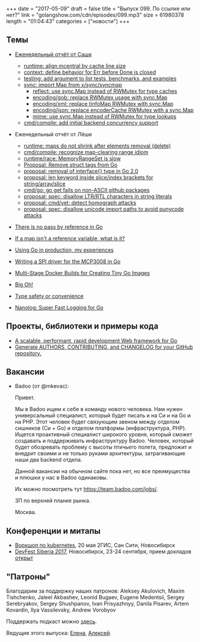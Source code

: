 +++
date = "2017-05-09"
draft = false
title = "Выпуск 099. По ссылке или нет?"
link = "golangshow.com/cdn/episodes/099.mp3"
size = 61980378
length = "01:04:43"
categories = ["новости"]
+++

## Темы

* [Еженедельный отчёт от Саши](https://github.com/LK4D4/report/blob/master/reports/golang-05-03.md)
	* [runtime: align mcentral by cache line size](https://github.com/golang/go/commit/259d60995d735523fc25939c35847538eb0d067)
	* [context: define behavior for Err before Done is closed](https://github.com/golang/go/commit/6e2c4bc012f8cc262db25d3fee414c5231fea03a)
	* [testing: add argument to list tests, benchmarks, and examples](https://github.com/golang/go/commit/ba8ff87dbeb87813a4604e36adb609b1e8fcb7be)
	* [sync: import Map from x/sync/syncmap](https://github.com/golang/go/commit/959025c0ac97ec3533ef9f3f70d64453352a7b56)
		* [reflect: use sync.Map instead of RWMutex for type caches](https://github.com/golang/go/commit/33b92cd6ce46c61a4d00a86b88971534773dd4a8)
		* [encoding/gob: replace RWMutex usage with sync.Map](https://github.com/golang/go/commit/c120e449fbc618f9510387d718de0cef5f73af3a)
		* [encoding/xml: replace tinfoMap RWMutex with sync.Map](https://github.com/golang/go/commit/eb6adc27d56687970dd8a49794ca85acc4cf9097)
		* [encoding/json: replace encoderCache RWMutex with a sync.Map](https://github.com/golang/go/commit/d6ce7e4feca75d2833f0790260ea46e194c55170)
		* [mime: use sync.Map instead of RWMutex for type lookups](https://github.com/golang/go/commit/e8d7e5d1fa7d8477b91cb4dffeac57c7c20cb5c5)
	* [cmd/compile: add initial backend concurrency support](https://github.com/golang/go/commit/756b9ce3a5a518555114b0e023eb1674084b38e1)

* Еженедельный отчёт от Лёши
	* [runtime: maps do not shrink after elements removal (delete)](https://github.com/golang/go/issues/20135)
	* [cmd/compile: recognize map-clearing range idiom](https://github.com/golang/go/issues/20138)
	* [runtime/race: MemoryRangeSet is slow](https://github.com/golang/go/issues/20139)
	* [Proposal: Remove struct tags from Go](https://github.com/golang/go/issues/20165)
	* [proposal: removal of interface{} type in Go 2.0](https://github.com/golang/go/issues/20188)
	* [proposal: len keyword inside slice/index brackets for string/array/slice](https://github.com/golang/go/issues/20176)
	* [cmd/go: go get fails on non-ASCII github packages](https://github.com/golang/go/issues/18660)
	* [proposal: spec: disallow LTR/RTL characters in string literals](https://github.com/golang/go/issues/20209)
	* [proposal: cmd/vet: detect homograph attacks](https://github.com/golang/go/issues/20115)
	* [proposal: spec: disallow unicode import paths to avoid punycode attacks](https://github.com/golang/go/issues/20210)


* [There is no pass by reference in Go](https://dave.cheney.net/2017/04/29/there-is-no-pass-by-reference-in-go)
* [If a map isn't a reference variable, what is it?](https://dave.cheney.net/2017/04/30/if-a-map-isnt-a-reference-variable-what-is-it)
* [Using Go in production, my experiences](http://blog.tamizhvendan.in/blog/2017/05/01/using-golang-in-production-my-experiences/)
* [Writing a SPI driver for the MCP3008 in Go](https://orangetux.nl/post/writing-spi-driver-for-mcp3008-in-go/)
* [Multi-Stage Docker Builds for Creating Tiny Go Images](https://medium.com/travis-on-docker/multi-stage-docker-builds-for-creating-tiny-go-images-e0e1867efe5a)
* [Big Oh!](https://appliedgo.net/big-o/)
* [Type safety or convenience](https://lanreadelowo.com/blog/2017/05/02/type-safety-or-convenience/)
* [Nanolog: Super Fast Logging for Go](http://blog.sgmansfield.com/2017/04/nanolog-super-fast-logging-for-go/)


## Проекты, библиотеки и примеры кода

* [A scalable, performant, rapid development Web framework for Go](https://github.com/go-aah/aah)
* [Generate AUTHORS, CONTRIBUTING, and CHANGELOG for your GitHub repository.](https://github.com/gaocegege/maintainer)


## Вакансии

* Badoo (от @mkevac):


    Привет.
    
    Мы в Badoo ищем к себе в команду нового человека. Нам нужен
    универсальный специалист, который будет писать и на Си и на Go и на PHP. Этот
    человек будет связующим звеном между отделом сишников (Си + Go)
    и отделом платформы (инфраструктура, PHP). Ищется проактивный
    специалист широкого уровня, который сможет создавать и поддерживать
    инфраструктуру Badoo. Человек, который будет обозревать проблему
    с высоты птичьего полета, предложит и внедрит своими и не только
    руками архитектуры, затрагивающие наши два backend отдела.
    
    Данной вакансии на обычном сайте пока нет, но все преимущества
    и плюшки у нас в Badoo одинаковы.
    
    Их можно посмотреть тут https://team.badoo.com/jobs/.
    
    ЗП по верхней планке рынка.
    
    Москва.

## Конференции и митапы

* [Воркшоп по kubernetes](http://techno.2gis.ru/event/kubernetes), 20 мая 2ГИС, Сан Сити, Новосибирск
* [DevFest Siberia 2017](https://gdg-siberia.com), Новосибирск, 23-24 сентября, прием докладов [открыт](https://bit.ly/dfSiberia17-c4p)

## "Патроны"

Благодарим за поддержку наших патронов: Aleksey Akulovich, Maxim Tishchenko, Jaleel Akbashev, Leonid Bugaev,
Eugene Medentsii, Sergey Serebryakov, Sergey Shushpanov, Ivan Prisyazhnyy, Danila Pisarev, Artem Kovardin,
Ilya Vassilevsky, Andrew Vorobyov

Поддержать подкаст можно [здесь](https://www.patreon.com/golangshow).

Ведущие этого выпуска: [Елена](https://twitter.com/webdeva), [Алексей](https://twitter.com/paaleksey).
